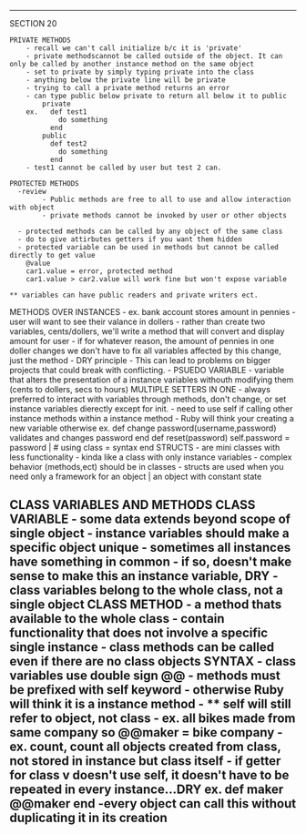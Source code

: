 -----------------------------------------------------------------
SECTION 20


    PRIVATE METHODS
        - recall we can't call initialize b/c it is 'private'
        - private methodscannot be called outside of the object. It can only be called by another instance method on the same object
        - set to private by simply typing private into the class
        - anything below the private line will be private
        - trying to call a private method returns an error
        - can type public below private to return all below it to public
            private
        ex.   def test1
                do something
              end
            public
              def test2
                do something
              end
        - test1 cannot be called by user but test 2 can. 

    PROTECTED METHODS
      -review
            - Public methods are free to all to use and allow interaction  with object
            - private methods cannot be invoked by user or other objects

      - protected methods can be called by any object of the same class
      - do to give attirbutes getters if you want them hidden
      - protected variable can be used in methods but cannot be called directly to get value
        @value
        car1.value = error, protected method
        car1.value > car2.value will work fine but won't expose variable

    ** variables can have public readers and private writers ect.

METHODS OVER INSTANCES
    - ex. bank account stores amount in pennies
    - user will want to see their valance in dollers
    - rather than create two variables, cents/dollers, we'll write a method
        that will convert and display amount for user
    - if for whatever reason, the amount of pennies in one doller changes
        we don't have to fix all variables affected by this change, just the method
    - DRY principle
        - This can lead to problems on bigger projects that could  break with conflicting.
    - PSUEDO VARIABLE
     - variable that alters the presentation of a instance variables withouth modifying them (cents to dollers, secs to hours)
MULTIPLE SETTERS IN ONE
    - always preferred to interact with variables through methods, don't change, or set instance variables dierectly except for init.
    - need to use self if calling other instance methods within a instance method
    - Ruby will think your creating a new variable otherwise
    ex. def change password(username,password)
            validates and changes password
        end
        def reset(password)
            self.password = password  | # using class = syntax
        end
STRUCTS
    - are mini classes with less functionality
    - kinda like a class with only instance variables
    - complex behavior (methods,ect) should be in classes
    - structs are used when you need only a framework for an object | an object with constant state

CLASS VARIABLES AND METHODS
    CLASS VARIABLE
        - some data extends beyond scope of single object
        - instance variables should make a specific object unique
        - sometimes all instances have something in common
        - if so, doesn't make sense to make this an instance variable, DRY
        - class variables belong to the whole class, not a single object
    CLASS METHOD
        - a method thats available to the whole class
        - contain functionality that does not involve a specific single instance
        - class methods can be called even if there are no class objects
    SYNTAX
        - class variables use double sign @@
        - methods must be prefixed with self keyword
            - otherwise Ruby will think it is a instance method
        - ** self will still refer to object, not class
        - ex. all bikes made from same company so @@maker = bike company
        - ex. count, count all objects created from class, not stored in instance but class itself
        - if getter for class v doesn't use self, it doesn't have to be repeated in every instance...DRY
        ex. def maker
              @@maker
            end
          -every object can call this without duplicating it in its creation
-------------------------------------------------------------------